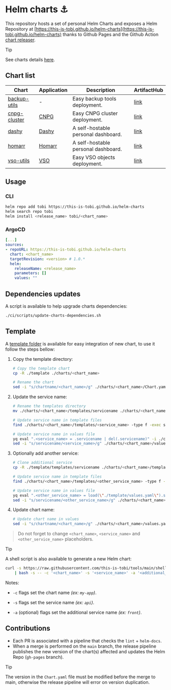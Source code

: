 # Helm charts :anchor:

This repository hosts a set of personal Helm Charts and exposes a Helm Repository at [https://this-is-tobi.github.io/helm-charts](https://this-is-tobi.github.io/helm-charts) thanks to Github Pages and the Github Action [chart releaser](https://github.com/helm/chart-releaser-action).

> [!TIP]
> See charts details [here](https://this-is-tobi.github.io/helm-charts/index.yaml).

## Chart list

| Chart                                 | Application                                                             | Description                         | ArtifactHub                                                                        |
| ------------------------------------- | ----------------------------------------------------------------------- | ----------------------------------- | ---------------------------------------------------------------------------------- |
| [backup-utils](./charts/backup-utils) | -                                                                       | Easy backup tools deployment.       | [link](https://artifacthub.io/packages/helm/this-is-tobi-helm-charts/backup-utils) |
| [cnpg-cluster](./charts/cnpg-cluster) | [CNPG](https://cloudnative-pg.io)                                       | Easy CNPG cluster deployment.       | [link](https://artifacthub.io/packages/helm/this-is-tobi-helm-charts/cnpg-cluster) |
| [dashy](./charts/dashy)               | [Dashy](https://github.com/lissy93/dashy)                               | A self-hostable personal dashboard. | [link](https://artifacthub.io/packages/helm/this-is-tobi-helm-charts/dashy)        |
| [homarr](./charts/homarr)             | [Homarr](https://github.com/ajnart/homarr)                              | A self-hostable personal dashboard. | [link](https://artifacthub.io/packages/helm/this-is-tobi-helm-charts/homarr)       |
| [vso-utils](./charts/vso-utils)       | [VSO](https://developer.hashicorp.com/vault/docs/deploy/kubernetes/vso) | Easy VSO objects deployment.        | [link](https://artifacthub.io/packages/helm/this-is-tobi-helm-charts/vso-utils)    |

## Usage

### CLI

```sh
helm repo add tobi https://this-is-tobi.github.io/helm-charts
helm search repo tobi
helm install <release_name> tobi/<chart_name>
```

### ArgoCD

```yaml
[...]
sources:
- repoURL: https://this-is-tobi.github.io/helm-charts
  chart: <chart_name>
  targetRevision: <version> # 1.0.*
  helm:
    releaseName: <release_name>
    parameters: []
    values: ""
```

## Dependencies updates

A script is available to help upgrade charts dependencies:

```sh
./ci/scripts/update-charts-dependencies.sh
```

## Template

A [template folder](./template/) is available for easy integration of new chart, to use it follow the steps bellow:

1. Copy the template directory:
    ```sh
    # Copy the template chart
    cp -R ./template ./charts/<chart_name>

    # Rename the chart
    sed -i "s/chartname/<chart_name>/g" ./charts/<chart_name>/Chart.yaml
    ```

2. Update the service name:
    ```sh
    # Rename the templates directory
    mv ./charts/<chart_name>/templates/servicename ./charts/<chart_name>/templates/<service_name>

    # Update service name in template files
    find ./charts/<chart_name>/templates/<service_name> -type f -exec sed -i "s/servicename/<service_name>/g" ./charts/<chart_name>/values.yaml {} \;

    # Update service name in values file
    yq eval ".<service_name> = .servicename | del(.servicename)" -i ./charts/<chart_name>/values.yaml
    sed -i "s/servicename/<service_name>/g" ./charts/<chart_name>/values.yaml
    ```

3. Optionally add another service:
    ```sh
    # Clone additional service
    cp -R ./template/templates/servicename ./charts/<chart_name>/templates/<other_service_name>

    # Update service name in template files
    find ./charts/<chart_name>/templates/<other_service_name> -type f -exec sed -i "s/servicename/<other_service_name>/g" ./charts/<chart_name>/values.yaml {} \;

    # Update service name in values file
    yq eval ".<other_service_name> = load(\"./template/values.yaml\").servicename" -i ./charts/<chart_name>/values.yaml
    sed -i "s/servicename/<other_service_name>/g" ./charts/<chart_name>/values.yaml
    ```

4. Update chart name:
    ```sh
    # Update chart name in values
    sed -i "s/chartname/<chart_name>/g" ./charts/<chart_name>/values.yaml
    ```

> Do not forget to change `<chart_name>`, `<service_name>` and `<other_service_name>` placeholders.

> [!TIP]
> A shell script is also available to generate a new Helm chart:
>   ```sh
>   curl -s https://raw.githubusercontent.com/this-is-tobi/tools/main/shell/helm-template.sh \                      
>       | bash -s -- -c '<chart_name>' -s '<service_name>' -a '<additional_service_name>'
>   ```
>
> Notes:
>    - `-c` flags set the chart name *(ex: `my-app`)*.
> 
>    - `-s` flags set the service name *(ex: `api`)*.
> 
>    - `-a` (optional) flags set the additional service name *(ex: `front`)*.

## Contributions

- Each PR is associated with a pipeline that checks the `lint` + `helm-docs`.
- When a merge is performed on the `main` branch, the release pipeline publishes the new version of the chart(s) affected and updates the Helm Repo (`gh-pages` branch).

> [!TIP]  
> The version in the `Chart.yaml` file must be modified before the merge to main, otherwise the release pipeline will error on version duplication.
